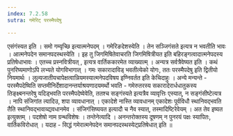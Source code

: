```yaml
---
index: 7.2.58
sutra: गमेरिट् परस्मैपदेषु

---
```

  एसंगंस्यत इति । समो गम्यृच्छि इत्यात्मनेपदम् । गमेरिङदेशस्येति । तेन सञ्जिगंसते इत्यत्र न भवतीति भावः ।  आत्मनेपदेन समानपदस्थस्येति । इह तु जिगमिषितेवाचरति जिगमिषित्रीयत इति बहिरङ्गत्वादात्मनेपदस्य प्रतिषेधाभावः । एतच्च प्रस्नवित्रीयत् , इत्यत्र वार्तिककारमेत व्याख्यात्म् । अन्यत्र सर्वत्रैवेष्यत इति । कथं पुनरिष्यमाणोऽपि लभ्यते योगविभागात् । गमः सकारादाविड् भवतीत्येको योगः, ततः परस्मैपदेषु इति द्वितीयो नियमार्थः । लुल्यजातीयचापेक्षत्वान्नियमस्यात्मनेपदविषय इण्निवर्तत इति केचिदाहुः । अन्ये मन्यन्ते  -  परस्मैपदेष्विति सप्तमीनिर्देशादानन्तर्याश्रयणादयमर्थो भवति - गमेरुतरस्य सकारादेरार्धधातुकस्य तिङ्क्ष्बनन्तरेषु यदिड्भवति परस्मैपदेष्वेवेति, ततश्च सङ्गंस्यते इत्यत्रैव व्यावृत्तिः  एस्यात्, न सङ्गंसीष्टेत्यत्र । नापि संजिगांत त्यादिउ, शपा व्यावधानात् । एकादेशे नास्ति व्यावधानम् एकादेशः पूर्वविधौ स्थानिवद्भवति तैति स्थानिवद्भावाव्द्यवधानमेव । संजिगंसिष्ययत इत्यादौ च नैव स्यात्, तस्मादिष्टिरेवेयम् । अत तेव इष्यत इत्युक्तम् । पदशेषो नाम ग्रन्थविशेषः । तन्तेनेत्यादि । अनन्तरोक्तस्य दूषणम् न पुनरयं पक्षः स्यापितः, वार्तिकविरोधात् । यदाह - सिद्धं गमेरात्मनेपदेन समानपदस्थस्येट्प्रतिषेधात् इति ॥
